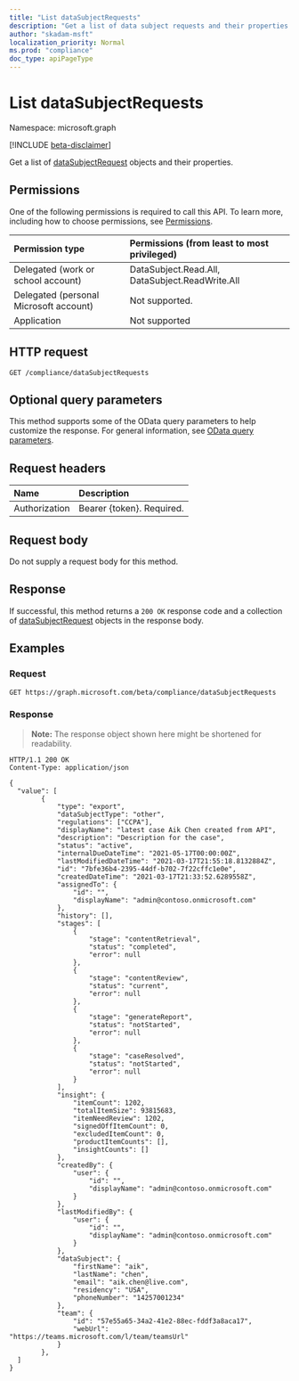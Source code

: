 ```yaml
---
title: "List dataSubjectRequests"
description: "Get a list of data subject requests and their properties."
author: "skadam-msft"
localization_priority: Normal
ms.prod: "compliance"
doc_type: apiPageType
---
```


# List dataSubjectRequests
Namespace: microsoft.graph

[!INCLUDE [beta-disclaimer](../../includes/beta-disclaimer.md)]

Get a list of [dataSubjectRequest](../resources/datasubjectrequest.md) objects and their properties.

## Permissions
One of the following permissions is required to call this API. To learn more, including how to choose permissions, see [Permissions](/graph/permissions-reference).

|Permission type|Permissions (from least to most privileged)|
|:---|:---|
|Delegated (work or school account)|DataSubject.Read.All, DataSubject.ReadWrite.All|
|Delegated (personal Microsoft account)|Not supported.|
|Application|Not supported|

## HTTP request

<!-- {
  "blockType": "ignored"
}
-->
``` http
GET /compliance/dataSubjectRequests
```

## Optional query parameters
This method supports some of the OData query parameters to help customize the response. For general information, see [OData query parameters](/graph/query-parameters).

## Request headers
|Name|Description|
|:---|:---|
|Authorization|Bearer {token}. Required.|

## Request body
Do not supply a request body for this method.

## Response

If successful, this method returns a `200 OK` response code and a collection of [dataSubjectRequest](../resources/datasubjectrequest.md) objects in the response body.

## Examples

### Request
<!-- {
  "blockType": "request",
  "name": "list_datasubjectrequest"
}
-->
``` http
GET https://graph.microsoft.com/beta/compliance/dataSubjectRequests
```


### Response
>**Note:** The response object shown here might be shortened for readability.
<!-- {
  "blockType": "response",
  "truncated": true,
  "@odata.type": "Collection(microsoft.graph.dataSubjectRequest)"
}
-->
``` http
HTTP/1.1 200 OK
Content-Type: application/json

{
  "value": [
        {
            "type": "export",
            "dataSubjectType": "other",
            "regulations": ["CCPA"],
            "displayName": "latest case Aik Chen created from API",
            "description": "Description for the case",
            "status": "active",
            "internalDueDateTime": "2021-05-17T00:00:00Z",
            "lastModifiedDateTime": "2021-03-17T21:55:18.8132884Z",
            "id": "7bfe36b4-2395-44df-b702-7f22cffc1e0e",
            "createdDateTime": "2021-03-17T21:33:52.6289558Z",
            "assignedTo": {
                "id": "",
                "displayName": "admin@contoso.onmicrosoft.com"
            },
            "history": [],
            "stages": [
                {
                    "stage": "contentRetrieval",
                    "status": "completed",
                    "error": null
                },
                {
                    "stage": "contentReview",
                    "status": "current",
                    "error": null
                },
                {
                    "stage": "generateReport",
                    "status": "notStarted",
                    "error": null
                },
                {
                    "stage": "caseResolved",
                    "status": "notStarted",
                    "error": null
                }
            ],
            "insight": {
                "itemCount": 1202,
                "totalItemSize": 93815683,
                "itemNeedReview": 1202,
                "signedOffItemCount": 0,
                "excludedItemCount": 0,
                "productItemCounts": [],
                "insightCounts": []
            },
            "createdBy": {
                "user": {
                    "id": "",
                    "displayName": "admin@contoso.onmicrosoft.com"
                }
            },
            "lastModifiedBy": {
                "user": {
                    "id": "",
                    "displayName": "admin@contoso.onmicrosoft.com"
                }
            },
            "dataSubject": {
                "firstName": "aik",
                "lastName": "chen",
                "email": "aik.chen@live.com",
                "residency": "USA",
                "phoneNumber": "14257001234"
            },
            "team": {
                "id": "57e55a65-34a2-41e2-88ec-fddf3a8aca17",
                "webUrl": "https://teams.microsoft.com/l/team/teamsUrl"
            }
        },
  ]
}
```

